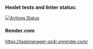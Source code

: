 ### Hexlet tests and linter status:
[![Actions Status](https://github.com/ulskHeprit/php-project-57/actions/workflows/hexlet-check.yml/badge.svg)](https://github.com/ulskHeprit/php-project-57/actions)

### Render.com
https://taskmanager-qz4r.onrender.com/
